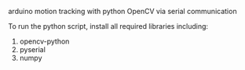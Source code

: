 
 arduino motion tracking with python OpenCV via serial communication

To run the python script, install all required libraries including:
1. opencv-python
2. pyserial
3. numpy



